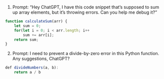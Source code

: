1. Prompt:
“Hey ChatGPT, I have this code snippet that’s supposed to sum up array elements, but it’s throwing errors. Can you help me debug it?”

```javascript
function calculateSum(arr) {
    let sum = 0;
    for(let i = 0; i < arr.length; i++
        sum += arr[i];
    return sum;
}
```

2. Prompt:
I need to prevent a divide-by-zero error in this Python function. Any suggestions, ChatGPT?
```javascript
def divideNumbers(a, b):
    return a / b
```
